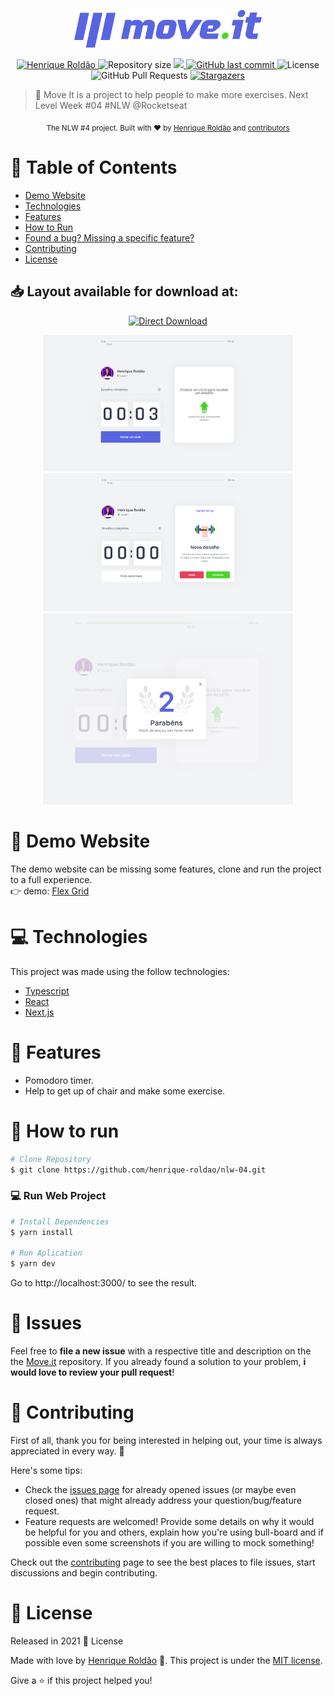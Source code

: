 <p align="center">
   <img src="./github/logo.svg" alt="Move It" width="300"/>
</p>

<p align="center">	
   <a href="https://www.linkedin.com/in/henrique-roldao/">
      <img alt="Henrique Roldão" src="https://img.shields.io/badge/-HenriqueRoldão-5965e0?style=flat&logo=Linkedin&logoColor=white" />
   </a>
  <img alt="Repository size" src="https://img.shields.io/github/repo-size/henrique-roldao/nlw-04?color=5863d2">

  <a aria-label="Completed" href="https://nextlevelweek.com/episodios/react/1/edicao/4">
    <img src="https://img.shields.io/badge/Move.It-NLW 4-5965e0?logo=data:image/png;base64,iVBORw0KGgoAAAANSUhEUgAAABAAAAAQCAMAAAAoLQ9TAAAALVBMVEVHcExxWsF0XMJzXMJxWcFsUsD///9jRrzY0u6Xh9Gsn9n39fyMecy0qd2bjNJWBT0WAAAABHRSTlMA2Do606wF2QAAAGlJREFUGJVdj1cWwCAIBLEsRU3uf9xobDH8+GZwUYi8i6ucJwrxKE+7D0G9Q4vlYqtmCSjndr4CgCgzlyFgfKfKCVO0LrPKjmiqMxGXkJwNnXskqWG+1oSM+BSwD8f29YLNjvx/OQrn+g99oQSoNmt3PgAAAABJRU5ErkJggg=="></img>
  </a>
  <a href="https://github.com/henrique-roldao/nlw-04/commits/master">
    <img alt="GitHub last commit" src="https://img.shields.io/github/last-commit/RafaelGoulartB/move.it?color=5863d2">
  </a> 
  <img alt="License" src="https://img.shields.io/badge/license-MIT-5965e0">
  <img alt="GitHub Pull Requests" src="https://img.shields.io/github/issues-pr/henrique-roldao/nlw-04?color=5863d2" />
  <a href="https://github.com/henrique-roldao/nlw-04/stargazers">
    <img alt="Stargazers" src="https://img.shields.io/github/stars/henrique-roldao/nlw-04?color=5863d2&logo=github">
  </a>
</p>

> :rocket: Move It is a project to help people to make more exercises. Next Level Week #04 #NLW @Rocketseat

<div align="center">
  <sub>The NLW #4 project. Built with ❤︎ by
    <a href="https://github.com/henrique-roldao">Henrique Roldão</a> and
    <a href="https://github.com/henrique-roldao/nlw-04/graphs/contributors">
      contributors
    </a>
  </sub>
</div>

# :pushpin: Table of Contents

* [Demo Website](#eyes-demo-website)     
* [Technologies](#computer-technologies)
* [Features](#rocket-features)
* [How to Run](#construction_worker-how-to-run)
* [Found a bug? Missing a specific feature?](#bug-issues)
* [Contributing](#tada-contributing)
* [License](#closed_book-license)

<h2 align="left"> 📥 Layout available for download at: </h2>
<p align="center">
    <a title="Download .fig Web" href="https://www.figma.com/file/ge20pu3ofMOKoliUyKx1Nl/?viewer=1&node-id=160:2761">
        <img alt="Direct Download" src="https://img.shields.io/badge/Download Web-black?style=flat-square&logo=figma&logoColor=red" width="200px" />
    </a>
</p>

<div align="center">
   <img src="./github/screenshot-1.png" width="400px">
   <img src="./github/screenshot-2.png" width="400px">
   <div align="center">
      <img src="./github/screenshot-3.png" width="400px">
   </div>
</div>

# :eyes: Demo Website
The demo website can be missing some features, clone and run the project to a full experience. <br>
👉  demo: [Flex Grid](https://moveit-henrique-roldao.vercel.app/)

# :computer: Technologies
This project was made using the follow technologies:

* [Typescript](https://www.typescriptlang.org/)      
* [React](https://reactjs.org/)      
* [Next.js](https://nextjs.org/)      
     

# :rocket: Features

* Pomodoro timer.
* Help to get up of chair and make some exercise.

# :construction_worker: How to run
```bash
# Clone Repository
$ git clone https://github.com/henrique-roldao/nlw-04.git
```

### 💻 Run Web Project

```bash
# Install Dependencies
$ yarn install

# Run Aplication
$ yarn dev
```
Go to http://localhost:3000/ to see the result.


# :bug: Issues

Feel free to **file a new issue** with a respective title and description on the the [Move.it](https://github.com/henrique-roldao/nlw-04/issues) repository. If you already found a solution to your problem, **i would love to review your pull request**!

# :tada: Contributing
First of all, thank you for being interested in helping out, your time is always appreciated in every way. :100:

Here's some tips:

* Check the [issues page](https://github.com/henrique-roldao/nlw-04/issues) for already opened issues (or maybe even closed ones) that might already address your question/bug/feature request.
* Feature requests are welcomed! Provide some details on why it would be helpful for you and others, explain how you're using bull-board and if possible even some screenshots if you are willing to mock something!

Check out the [contributing](./CONTRIBUTING.md) page to see the best places to file issues, start discussions and begin contributing.

# :closed_book: License

Released in 2021 :closed_book: License

Made with love by [Henrique Roldão](https://github.com/henrique-roldao) 🚀.
This project is under the [MIT license](./LICENSE).


Give a ⭐️ if this project helped you!
